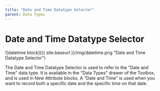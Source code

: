 ```yaml
---
title: "Date and Time Datatype Selector"
parent: Data Types
---
```

# Date and Time Datatype Selector
![datetime block]({{ site.baseurl }}/img/datetime.png "Date and Time Datatype Selector")

The Date and Time Datatype Selector is used to refer to the "Date and Time" data type. It is available in the "Data Types" drawer of the Toolbox, and is used in New Attribute blocks. A "Date and Time" is used when you want to record both a specific date and the specific time on that date.